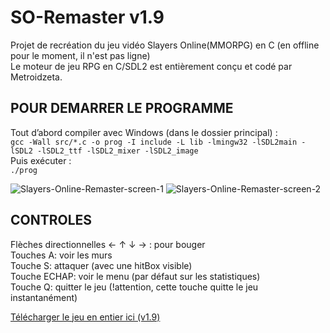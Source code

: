 # SO-Remaster v1.9
Projet de recréation du jeu vidéo Slayers Online(MMORPG) en C (en offline pour le moment, il n'est pas ligne)  
Le moteur de jeu RPG en C/SDL2 est entièrement conçu et codé par Metroidzeta.  

## POUR DEMARRER LE PROGRAMME

Tout d’abord compiler avec Windows (dans le dossier principal) :  
```gcc -Wall src/*.c -o prog -I include -L lib -lmingw32 -lSDL2main -lSDL2 -lSDL2_ttf -lSDL2_mixer -lSDL2_image```  
Puis exécuter :  
```./prog```  

![Slayers-Online-Remaster-screen-1](https://raw.githubusercontent.com/Metroidzeta/SO-Remaster/refs/heads/main/captures/Slayers-Online-remaster-v14-screen-1.png)
![Slayers-Online-Remaster-screen-2](https://raw.githubusercontent.com/Metroidzeta/SO-Remaster/refs/heads/main/captures/Slayers-Online-remaster-v14-screen-2.png)

## CONTROLES

Flèches directionnelles ← ↑ ↓ → : pour bouger  
Touches A: voir les murs  
Touche S: attaquer (avec une hitBox visible)  
Touche ECHAP: voir le menu (par défaut sur les statistiques)  
Touche Q: quitter le jeu (!attention, cette touche quitte le jeu instantanément)  

[Télécharger le jeu en entier ici (v1.9)](https://mega.nz/file/ksU3UYqA#EPViM6-E5P84TvPkfbFO-jK5mYxzm0ZUXRbXgYxhkpg)
